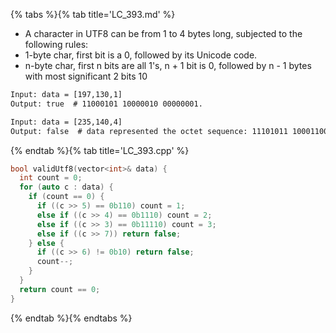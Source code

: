 {% tabs %}{% tab title='LC_393.md' %}

* A character in UTF8 can be from 1 to 4 bytes long, subjected to the following rules:
* 1-byte char, first bit is a 0, followed by its Unicode code.
* n-byte char, first n bits are all 1's, n + 1 bit is 0, followed by n - 1 bytes with most significant 2 bits 10

```txt
Input: data = [197,130,1]
Output: true  # 11000101 10000010 00000001.

Input: data = [235,140,4]
Output: false  # data represented the octet sequence: 11101011 10001100 00000100.
```

{% endtab %}{% tab title='LC_393.cpp' %}

```cpp
bool validUtf8(vector<int>& data) {
  int count = 0;
  for (auto c : data) {
    if (count == 0) {
      if ((c >> 5) == 0b110) count = 1;
      else if ((c >> 4) == 0b1110) count = 2;
      else if ((c >> 3) == 0b11110) count = 3;
      else if ((c >> 7)) return false;
    } else {
      if ((c >> 6) != 0b10) return false;
      count--;
    }
  }
  return count == 0;
}
```

{% endtab %}{% endtabs %}
